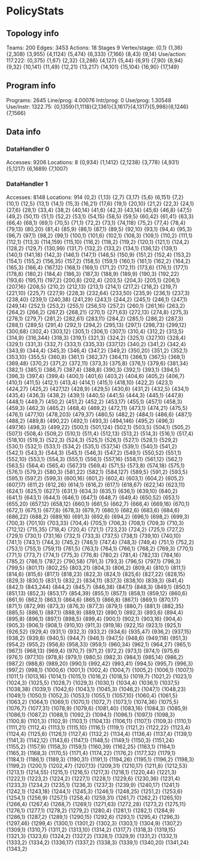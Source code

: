 # PolicyStats
## Topology info
Teams:		200
Edges:		3453
Actions:	18
Stages		9
Vertex/stage:	{0,1} {1,36} {2,308} {3,955} {4,1124} {5,474} {6,333} {7,166} {8,43} {9,14} 
Use/action:	117.222: {0,375} {1,67} {2,32} {3,286} {4,127} {5,44} {6,91} {7,90} {8,94} {9,32} {10,141} {11,49} {12,21} {13,217} {14,101} {15,104} {16,90} {17,149} 

## Program info
Programs:	2645
Line/prog:	4.00076
Intr/prog:	0
Use/prog:	1.30548
Use/instr:	1322.75: {0,1359}{1,1118}{2,1361}{3,1617}{4,1317}{5,998}{6,1246}{7,1566}

## Data info

### DataHandler 0
Accesses:	9206
Locations:	8
{0,934} {1,1412} {2,1238} {3,778} {4,931} {5,1217} {6,1689} {7,1007} 

### DataHandler 1
Accesses:	8148
Locations:	914
{0,2} {1,13} {2,7} {3,17} {5,6} {6,151} {7,2} {10,1} {12,5} {13,1} {14,1} {15,3} {16,21} {17,6} {19,1} {20,10} {21,2} {22,3} {24,1} {27,6} {28,1} {33,4} {38,2} {40,14} {41,6} {42,3} {43,14} {45,6} {46,8} {47,5} {49,2} {50,11} {51,1} {52,2} {53,1} {54,15} {58,5} {59,5} {60,42} {61,41} {63,3} {66,4} {68,1} {69,1} {70,5} {71,1} {72,2} {73,1} {74,118} {75,2} {77,4} {78,4} {79,13} {80,20} {81,4} {85,9} {86,1} {87,1} {89,5} {92,10} {93,1} {94,4} {95,3} {96,7} {97,1} {98,2} {99,1} {100,1} {101,6} {102,1} {108,3} {109,1} {110,2} {111,1} {112,1} {113,3} {114,159} {115,10} {116,2} {118,2} {119,2} {120,1} {121,1} {124,2} {128,2} {129,7} {130,99} {131,7} {132,2} {133,2} {134,1} {136,12} {139,1} {140,1} {141,18} {142,3} {146,1} {147,1} {148,5} {150,9} {151,2} {152,4} {153,2} {154,1} {155,2} {156,35} {157,2} {158,5} {159,1} {160,1} {161,1} {162,2} {164,2} {165,3} {166,4} {167,12} {168,1} {169,1} {171,2} {172,11} {173,6} {176,1} {177,1} {178,8} {180,2} {184,4} {186,3} {187,3} {188,9} {189,9} {190,3} {192,22} {193,6} {195,11} {197,2} {200,8} {202,4} {203,5} {204,3} {205,1} {206,1} {207,16} {208,5} {210,2} {212,13} {213,1} {214,1} {217,2} {218,2} {219,7} {221,10} {225,7} {227,9} {228,3} {232,64} {233,50} {235,9} {236,1} {237,3} {238,40} {239,1} {240,38} {241,29} {243,1} {244,2} {245,1} {246,1} {247,1} {249,14} {252,1} {253,2} {255,1} {256,51} {257,2} {260,1} {261,16} {263,2} {264,2} {266,2} {267,2} {268,21} {270,1} {271,63} {272,13} {274,8} {275,3} {278,1} {279,7} {281,2} {282,61} {283,11} {284,2} {285,1} {286,2} {287,3} {288,1} {289,5} {291,4} {292,1} {294,2} {295,13} {297,1} {298,73} {299,12} {300,68} {302,4} {303,12} {305,1} {306,1} {307,1} {310,4} {312,2} {313,5} {314,9} {316,344} {318,3} {319,1} {321,3} {324,2} {325,1} {327,10} {328,4} {329,1} {331,3} {332,7} {333,1} {335,33} {337,12} {340,2} {341,2} {342,4} {343,9} {344,4} {345,3} {346,4} {347,2} {349,2} {350,20} {351,2} {352,1} {353,10} {355,5} {360,8} {361,1} {362,37} {364,11} {366,1} {367,5} {368,1} {369,48} {370,2} {371,2} {372,11} {373,3} {375,8} {376,1} {379,6} {381,34} {382,1} {385,1} {386,7} {387,4} {388,8} {390,3} {392,1} {393,1} {394,5} {396,3} {397,4} {399,4} {400,1} {401,6} {403,2} {404,6} {405,2} {406,7} {410,1} {411,5} {412,1} {413,4} {414,1} {415,1} {418,10} {422,2} {423,1} {424,27} {425,2} {427,12} {428,9} {429,5} {430,6} {431,2} {432,5} {434,1} {435,4} {436,3} {438,2} {439,1} {440,5} {441,5} {444,3} {445,1} {447,8} {448,1} {449,7} {450,2} {451,2} {452,2} {453,17} {455,1} {457,1} {458,3} {459,3} {462,3} {465,2} {468,4} {469,2} {472,11} {473,1} {474,21} {475,5} {476,1} {477,10} {478,203} {479,37} {480,5} {482,2} {484,1} {486,6} {487,1} {488,2} {489,8} {490,22} {492,1} {493,3} {494,146} {495,2} {496,3} {497,16} {498,3} {499,22} {500,1} {501,124} {502,1} {503,5} {504,1} {505,2} {507,1} {508,4} {509,2} {510,1} {511,4} {512,13} {513,2} {514,3} {516,1} {517,4} {518,10} {519,3} {522,3} {524,3} {525,1} {526,1} {527,1} {528,1} {529,2} {530,1} {532,1} {533,1} {534,2} {535,1} {537,14} {539,1} {540,1} {541,2} {542,1} {543,3} {544,3} {545,1} {546,3} {547,2} {549,1} {550,52} {551,1} {552,10} {553,1} {554,3} {555,1} {556,1} {557,16} {558,11} {561,12} {562,1} {563,5} {564,4} {565,4} {567,31} {569,4} {571,5} {573,8} {574,18} {575,1} {576,1} {579,2} {580,3} {581,22} {582,1} {584,127} {589,5} {591,2} {593,5} {595,1} {597,2} {599,3} {600,16} {601,2} {602,4} {603,1} {604,2} {605,2} {607,17} {611,2} {612,26} {614,1} {616,2} {617,1} {618,67} {622,14} {623,11} {624,1} {625,1} {627,1} {631,1} {634,3} {635,1} {636,1} {639,10} {640,2} {641,1} {643,1} {644,1} {646,1} {647,1} {648,7} {649,4} {650,52} {653,1} {655,20} {657,12} {658,12} {660,1} {661,5} {662,7} {666,4} {669,16} {670,1} {672,1} {675,1} {677,8} {678,3} {679,7} {680,1} {682,6} {683,6} {684,6} {686,22} {688,2} {689,16} {691,3} {692,6} {694,2} {696,1} {698,2} {699,3} {700,3} {701,10} {703,33} {704,4} {705,1} {706,3} {708,1} {709,3} {710,3} {712,12} {715,35} {718,4} {720,4} {721,1} {723,23} {724,2} {725,1} {727,2} {729,1} {730,1} {731,16} {732,1} {733,3} {737,5} {738,1} {739,10} {740,10} {741,1} {743,1} {744,3} {745,2} {746,1} {747,4} {748,3} {749,4} {751,1} {752,2} {753,1} {755,1} {759,11} {761,5} {763,1} {764,1} {766,1} {768,2} {769,3} {770,1} {771,1} {773,7} {774,1} {775,3} {776,8} {780,2} {781,4} {782,13} {784,16} {785,2} {786,1} {787,2} {790,58} {791,3} {793,3} {796,5} {797,1} {798,3} {799,5} {801,11} {802,25} {803,21} {804,3} {806,2} {809,4} {810,1} {811,1} {814,6} {815,6} {817,1} {818,23} {822,3} {824,1} {825,6} {827,22} {828,15} {829,3} {830,1} {831,1} {832,2} {834,11} {837,3} {838,10} {839,3} {841,4} {842,1} {843,244} {844,2} {845,7} {846,38} {847,1} {848,3} {849,1} {850,1} {851,13} {852,3} {853,17} {854,39} {855,1} {857,1} {858,1} {859,12} {860,6} {861,9} {862,1} {863,1} {864,6} {865,1} {866,8} {867,1} {869,1} {870,17} {871,1} {872,99} {873,3} {876,3} {877,3} {879,1} {880,7} {881,1} {882,35} {885,5} {886,1} {887,1} {888,9} {889,12} {890,1} {892,3} {893,6} {894,4} {895,8} {896,1} {897,1} {898,5} {899,4} {900,1} {902,1} {903,16} {904,4} {905,3} {906,1} {908,1} {910,10} {911,3} {919,18} {922,15} {923,1} {925,1} {926,52} {929,4} {931,1} {932,3} {933,2} {934,6} {935,47} {936,2} {937,15} {938,2} {939,8} {940,5} {944,7} {946,1} {947,5} {948,6} {949,118} {951,3} {954,2} {955,2} {956,8} {958,33} {959,1} {960,34} {962,1} {964,27} {965,1} {967,1} {968,13} {969,4} {970,7} {971,2} {972,2} {973,1} {974,1} {975,6} {976,1} {977,10} {978,8} {979,1} {980,5} {982,3} {984,1} {985,14} {986,2} {987,2} {988,8} {989,20} {990,1} {992,42} {993,41} {994,5} {995,7} {996,3} {997,2} {998,1} {1000,6} {1001,1} {1002,4} {1004,7} {1005,2} {1006,1} {1007,1} {1011,1} {1013,16} {1014,1} {1015,1} {1016,2} {1018,5} {1019,7} {1021,2} {1023,1} {1024,3} {1025,5} {1028,7} {1029,3} {1030,1} {1034,4} {1036,1} {1037,5} {1038,38} {1039,1} {1042,6} {1043,1} {1045,3} {1046,2} {1047,1} {1048,23} {1049,1} {1050,1} {1052,3} {1053,1} {1055,1} {1057,10} {1060,4} {1061,5} {1063,2} {1064,1} {1069,1} {1070,1} {1072,7} {1073,1} {1074,36} {1075,5} {1076,7} {1077,31} {1078,9} {1079,6} {1081,40} {1083,16} {1084,3} {1085,9} {1086,1} {1087,2} {1088,1} {1092,2} {1094,1} {1096,1} {1097,1} {1098,3} {1100,8} {1101,3} {1102,9} {1103,1} {1104,13} {1106,11} {1107,1} {1109,3} {1110,1} {1111,21} {1112,4} {1113,1} {1115,10} {1116,1} {1119,1} {1121,2} {1122,22} {1123,4} {1124,4} {1125,6} {1126,1} {1127,4} {1132,2} {1134,4} {1136,4} {1137,4} {1139,1} {1141,3} {1142,12} {1143,6} {1147,1} {1148,5} {1149,1} {1150,3} {1151,24} {1155,2} {1157,9} {1158,3} {1159,1} {1160,39} {1162,25} {1163,1} {1164,1} {1165,3} {1168,3} {1170,5} {1171,4} {1174,22} {1176,2} {1177,32} {1179,1} {1184,1} {1186,1} {1189,3} {1190,31} {1191,1} {1194,26} {1195,1} {1196,2} {1198,3} {1199,2} {1200,1} {1202,47} {1207,13} {1209,31} {1210,17} {1211,8} {1212,53} {1213,1} {1214,55} {1215,1} {1216,5} {1217,3} {1218,1} {1220,44} {1221,3} {1222,1} {1223,2} {1224,2} {1227,1} {1228,1} {1229,6} {1230,36} {1231,4} {1233,3} {1234,2} {1235,1} {1236,3} {1237,3} {1239,9} {1240,17} {1241,1} {1242,1} {1243,18} {1244,1} {1245,3} {1246,1} {1248,25} {1251,2} {1253,6} {1254,1} {1256,9} {1257,1} {1258,4} {1259,31} {1261,7} {1262,2} {1265,10} {1266,4} {1267,4} {1268,7} {1269,1} {1271,63} {1272,28} {1273,2} {1275,11} {1276,1} {1277,1} {1278,2} {1279,2} {1280,4} {1281,1} {1282,1} {1284,9} {1286,1} {1287,2} {1289,1} {1290,15} {1292,6} {1293,1} {1295,4} {1296,3} {1297,46} {1299,4} {1300,1} {1301,2} {1302,3} {1303,1} {1304,9} {1307,2} {1309,1} {1310,7} {1311,2} {1313,10} {1314,2} {1317,7} {1318,3} {1319,15} {1321,3} {1323,6} {1324,2} {1327,2} {1328,1} {1329,9} {1331,2} {1332,1} {1333,2} {1334,2} {1336,17} {1337,2} {1338,3} {1339,1} {1340,20} {1341,24} {1343,2} 